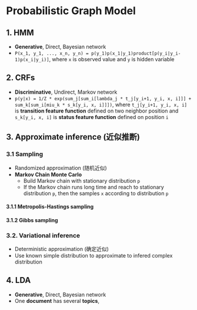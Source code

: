 # Probabilistic Graph Model
## 1. HMM
- **Generative**, Direct, Bayesian network
- `P(x_1, y_1, ..., x_n, y_n) = p(y_1)p(x_1|y_1)product[p(y_i|y_i-1)p(x_i|y_i)]`, where `x` is observed value and `y` is hidden variable

## 2. CRFs
- **Discriminative**, Undirect, Markov network
- `p(y|x) = 1/Z * exp(sum_j[sum_i[lambda_j * t_j[y_i+1, y_i, x, i]]] + sum_k[sum_i[miu_k * s_k[y_i, x, i]]])`, where `t_j[y_i+1, y_i, x, i]` is **transition feature function** defined on two neighbor position and `s_k[y_i, x, i]` is **status feature function** defined on position `i`

## 3. Approximate inference (近似推断)
### 3.1 Sampling
- Randomized approximation (随机近似)
- **Markov Chain Monte Carlo**
    - Build Markov chain with stationary distribution `p`
    - If the Markov chain runs long time and reach to stationary distribution `p`, then the samples `x` according to distribution `p`
#### 3.1.1 Metropolis-Hastings sampling
#### 3.1.2 Gibbs sampling

### 3.2. Variational inference
- Deterministic approximation (确定近似)
- Use known simple distribution to approximate to infered complex distribution

## 4. LDA
- **Generative**, Direct, Bayesian network
- One **document** has several **topics**, 
